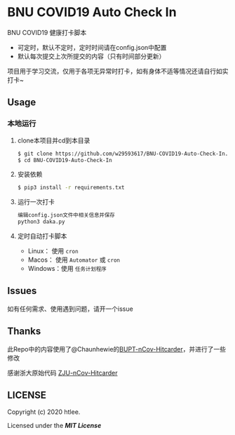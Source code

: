 # BNU COVID19 Auto Check In
 
BNU COVID19 健康打卡脚本

 - 可定时，默认不定时，定时时间请在config.json中配置
 - 默认每次提交上次所提交的内容（只有时间部分更新）

 项目用于学习交流，仅用于各项无异常时打卡，如有身体不适等情况还请自行如实打卡~

## Usage

### 本地运行

1. clone本项目并cd到本目录
    ```bash
    $ git clone https://github.com/w29593617/BNU-COVID19-Auto-Check-In.git --depth 1
    $ cd BNU-COVID19-Auto-Check-In
    ```
    
2. 安装依赖

    ```bash
    $ pip3 install -r requirements.txt
    ```

3. 运行一次打卡
    ```bash
    编辑config.json文件中相关信息并保存
    python3 daka.py
    ```

4. 定时自动打卡脚本
    - Linux：  使用 `cron`
    - Macos：  使用 `Automator` 或 `cron`
    - Windows：使用 `任务计划程序`


## Issues
如有任何需求、使用遇到问题，请开一个issue

## Thanks

此Repo中的内容使用了@Chaunhewie的[BUPT-nCov-Hitcarder](https://github.com/chaunhewie/BUPT-nCov-Hitcarder)，并进行了一些修改

感谢浙大原始代码 [ZJU-nCov-Hitcarder](https://github.com/Tishacy/ZJU-nCov-Hitcarder)


## LICENSE

Copyright (c) 2020 htlee.

Licensed under the ***MIT License***

